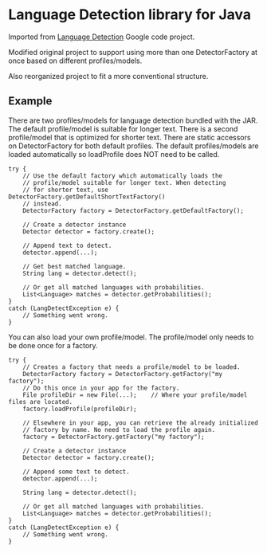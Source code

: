 # Language Detection library for Java

Imported from [Language Detection](https://code.google.com/p/language-detection/) Google code project.

Modified original project to support using more than one DetectorFactory at once based on different 
profiles/models.

Also reorganized project to fit a more conventional structure.

## Example

There are two profiles/models for language detection bundled with the JAR. The default profile/model 
is suitable for longer text. There is a second profile/model that is optimized for shorter text. 
There are static accessors on DetectorFactory for both default profiles. The default profiles/models 
are loaded automatically so loadProfile does NOT need to be called.

```
try {
	// Use the default factory which automatically loads the 
	// profile/model suitable for longer text. When detecting 
	// for shorter text, use DetectorFactory.getDefaultShortTextFactory()
	// instead.
	DetectorFactory factory = DetectorFactory.getDefaultFactory();

	// Create a detector instance
	Detector detector = factory.create();
	
	// Append text to detect.
	detector.append(...);
	
	// Get best matched language.
	String lang = detector.detect();
	
	// Or get all matched languages with probabilities.
	List<Language> matches = detector.getProbabilities();
}
catch (LangDetectException e) {
	// Something went wrong.
}
``` 

You can also load your own profile/model. The profile/model only needs to be done once 
for a factory.

```
try {
	// Creates a factory that needs a profile/model to be loaded.
	DetectorFactory factory = DetectorFactory.getFactory("my factory");
	// Do this once in your app for the factory.
	File profileDir = new File(...);	// Where your profile/model files are located.
	factory.loadProfile(profileDir);

	// Elsewhere in your app, you can retrieve the already initialized 
	// factory by name. No need to load the profile again.
	factory = DetectorFactory.getFactory("my factory");
	
	// Create a detector instance
	Detector detector = factory.create();
	
	// Append some text to detect.
	detector.append(...);
	
	String lang = detector.detect();
	
	// Or get all matched languages with probabilities.
	List<Language> matches = detector.getProbabilities();
}
catch (LangDetectException e) {
	// Something went wrong.
}
``` 